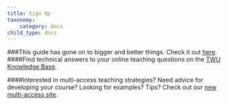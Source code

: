 ```yaml
---
title: Sign Up
taxonomy:
    category: docs
child_type: docs
---
```

###This guide has gone on to bigger and better things. Check it out [here](https://trinitywestern.teamdynamix.com/TDClient/1904/Portal/KB/ArticleDet?ID=146722).
####Find technical answers to your online teaching questions on the [TWU Knowledge Base](https://trinitywestern.teamdynamix.com/TDClient/1904/Portal/KB/?CategoryID=4747).

####Interested in multi-access teaching strategies? Need advice for developing your course? Looking for examples? Tips? Check out our [new multi-access site](https://multi-access.twu.ca).
<!--
-  Click the link in the invitation or go to [GitHub.com](https://github.com) and fill in the 'Sign-up' details. Keep in mind that you may choose to sign up anonymously if you are concerned about your privacy.
  - You can find more information on the [GitHub Help Pages](https://help.github.com/articles/signing-up-for-a-new-github-account/)
  - Make sure you choose a free plan.
- To complete the sign-up process, you will need to [verify your email address](https://help.github.com/articles/verifying-your-email-address/).

#### Download and install GitHub Desktop

[Go to desktop.github.com](https://desktop.github.com) and follow the download and installation instructions.

#### Click 'Sign in to GitHub.com'

![](github-1.png)

#### Sign in

![](github-2.png)

#### Click 'Continue'

![](github-3.png)

#### Click 'Clone a repository from the internet.'

![](github-4.png)

#### Search for the title of your repo and choose it from the list.

#### Click 'Clone'
- make note of the 'Local path' where the folder will be saved.
- we recommend you choose 'Documents' on your PC or Mac.
-
![](github-5.png)

#### Let it do its thing...may take a while.

![](github-6.png)

#### Click 'Fetch origin'

![](github-7.png)

#### If you want to add another repo, go to 'File > Clone repository'

![](github-8.png)

## Atom

#### Download Atom

Go to [atom.io](https://atom.io) and follow the download and installation instructions.

![](setup-1.png)

#### Once it is installed, click 'Open a Project'

![](atom-1.png)

#### Go to 'Documents > GitHub > [your-repo-title]'

![](atom-2.png)

#### The files will appear in the left side 'Project' column

![](atom-3.png)

#### To create a new page in Grav, right-click a previous page and click 'Duplicate'.

![](atom-4.png)

#### Give the folder a new number (if it's there) and name.

#### Watch *GitHub for Poets 1.1*

[plugin:youtube](https://youtu.be/BCQHnlnPusY)

-->
